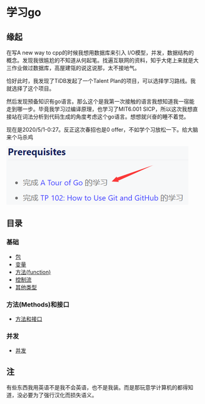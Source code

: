 # 学习go

## 缘起

在写A new way to cpp的时候我想用数据库来引入 I/O模型，并发，数据结构的概念。发现我很尴尬的不知道从何起笔。找遍互联网的资料，知乎大佬上来就是大三作业做过数据库，高屋建瓴的说这说那，太不接地气。

恰好此时，我发现了TiDB发起了一个Talent Plan的项目，可以选择学习路线。我就选择了这个项目。

然后发现预备知识有go语言。那么这个是我第一次接触的语言我想知道我一宿能走到哪一步。毕竟我学习过编译原理，也学习了MIT6.001 SICP，所以这次我想直接站在词法分析到代码生成的角度考虑这个go语言。想想就兴奋的睡不着觉。

现在是2020/5/1-0:27。反正这次春招也是0 offer，不如学个习放松一下。给大脑来个马杀鸡

![prerequisites](prerequisites.png)

## 目录

### 基础

- [包](./basic/packages.md)
- [变量](./basic/variables.md)
- [方法(function)](./basic/functions.md)
- [控制流](./basic/flow_ctrl.md)
- [其他类型](./basic/more_types.md)

### 方法(Methods)和接口

- [方法和接口](./Methods_and_interfaces/methods_and_interfaces.md)

### 并发

- [并发](./Concurrency/concurrency.md)

## 注

有些东西我用英语不是我不会英语，也不是我装。而是那玩意学计算机的都得知道，没必要为了强行汉化而损失语义。

